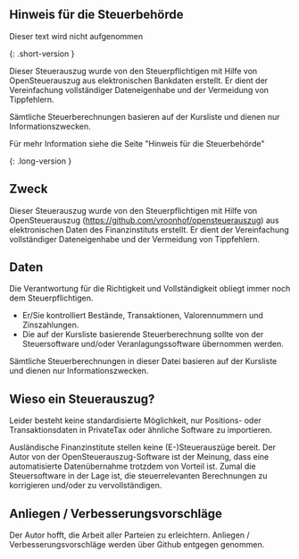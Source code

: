 ## Hinweis für die Steuerbehörde

Dieser text wird nicht aufgenommen

{: .short-version }

Dieser Steuerauszug wurde von den Steuerpflichtigen mit Hilfe von OpenSteuerauszug aus elektronischen Bankdaten erstellt.
Er dient der Vereinfachung vollständiger Dateneigenhabe und der Vermeidung von Tippfehlern.

Sämtliche Steuerberechnungen basieren auf der Kursliste und dienen nur Informationszwecken.

Für mehr Information siehe die Seite "Hinweis für die Steuerbehörde"

{: .long-version }

## Zweck

Dieser Steuerauszug wurde von den Steuerpflichtigen mit Hilfe von
OpenSteuerauszug (https://github.com/vroonhof/opensteuerauszug) aus
elektronischen Daten des Finanzinstituts erstellt. Er dient der Vereinfachung
vollständiger Dateneigenhabe und der Vermeidung von Tippfehlern.

## Daten

Die Verantwortung für die Richtigkeit und Vollständigkeit obliegt immer noch dem Steuerpflichtigen.

- Er/Sie kontrolliert Bestände, Transaktionen, Valorennummern und Zinszahlungen.
- Die auf der Kursliste basierende Steuerberechnung sollte von der Steuersoftware und/oder Veranlagungssoftware übernommen werden.

Sämtliche Steuerberechnungen in dieser Datei basieren auf der Kursliste und dienen nur Informationszwecken.

## Wieso ein Steuerauszug?

Leider besteht keine standardisierte Möglichkeit, nur Positions- oder
Transaktionsdaten in PrivateTax oder ähnliche Software zu importieren.

Ausländische Finanzinstitute stellen keine (E-)Steuerauszüge bereit. Der
Autor von der OpenSteuerauszug-Software ist der Meinung, dass eine
automatisierte Datenübernahme trotzdem von Vorteil ist. Zumal die
Steuersoftware in der Lage ist, die steuerrelevanten Berechnungen zu
korrigieren und/oder zu vervollständigen.

## Anliegen / Verbesserungsvorschläge

Der Autor hofft, die Arbeit aller Parteien zu
erleichtern. Anliegen / Verbesserungsvorschläge werden über Github
entgegen genommen.